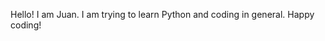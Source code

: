 Hello! I am Juan.
I am trying to learn Python and coding in general.
Happy coding!

<!---
Skrapshaku/Skrapshaku is a ✨ special ✨ repository because its `README.md` (this file) appears on your GitHub profile.
You can click the Preview link to take a look at your changes.
--->
